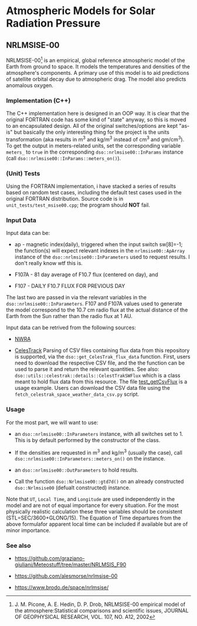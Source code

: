 # Atmospheric Models for Solar Radiation Pressure

## NRLMSISE-00

NRLMSISE-00[^1] is an empirical, global reference atmospheric model of the Earth 
from ground to space. It models the temperatures and densities of the atmosphere's 
components. A primary use of this model is to aid predictions of satellite 
orbital decay due to atmospheric drag. The model also predicts anomalous oxygen. 

[^1]: J. M. Picone, A. E. Hedin, D. P. Drob, NRLMSISE-00 empirical model of the 
atmosphere:Statistical comparisons and scientific issues, JOURNAL OF GEOPHYSICAL 
RESEARCH, VOL. 107, NO. A12, 2002

### Implementation (C++)

The C++ implementation here is designed in an OOP way. It is clear that the 
original FORTRAN code has some kind of "state" anyway, so this is moved to an 
encapsulated design. All of the original switches/options are kept "as-is" 
but basically the only interesting thing for the project is the units 
transformation (aka results in m<sup>3</sup> and kg/m<sup>3</sup> instead of 
cm<sup>3</sup> and gm/cm<sup>3</sup>). To get the output in meters-related units, 
set the corresponding variable `meters_` to `true` in the corresponding 
`dso::nrlmsise00::InParams` instance (call `dso::nrlmsise00::InParams::meters_on()`).

### (Unit) Tests

Using the FORTRAN implementation, i have stacked a series of results based on 
random test cases, including the default test cases used in the original 
FORTRAN distribution. Source code is in `unit_tests/test_msise00.cpp`; the 
program should **NOT** fail.

### Input Data

Input data can be:
  
  * ap - magnetic index(daily), triggered when the input switch sw[8]=-1; the
    function(s) will expect relevant indexes in the `nrlmsise00::ApArray` 
    instance of the `dso::nrlmsise00::InParameters` used to request results. 
    I don't really know wtf this is.

  * F107A - 81 day average of F10.7 flux (centered on day), and

  * F107 - DAILY F10.7 FLUX FOR PREVIOUS DAY

The last two are passed in via the relevant variables in the 
`dso::nrlmsise00::InParameters`. F107 and F107A values used to generate the 
model correspond to the 10.7 cm radio flux at the actual distance of the Earth
from the Sun rather than the radio flux at 1 AU.

Input data can be retrived from the following sources:

  * [NWRA](https://spawx.nwra.com/spawx/env_latest.html)

  * [CelesTrack](https://celestrak.org/SpaceData/) Parsing of CSV files 
   containing flux data from this repository is supported, via the 
   `dso::get_CelesTrak_flux_data` function. First, users need to download 
   the respective CSV file, and the the function can be used to parse it and 
   return the relevant quantities. See also: 
   `dso::utils::celestrak::details::CelestTrakSWFlux` which is a class 
   meant to hold flux data from this resource. The file 
   [test_getCsvFlux](https://github.com/xanthospap/doris/blob/main/test/test_getCsvFlux.cpp) 
   is a usage example. Users can download the CSV data file using the 
   `fetch_celestrak_space_weather_data_csv.py` script.

### Usage

For the most part, we will want to use:
  
  * an `dso::nrlmsise00::InParameters` instance, with all switches set to 1. 
    This is by default performed by the constructor of the class.

  * If the densities are requested in m<sup>3</sup> and kg/m<sup>3</sup> 
    (usually the case), call `dso::nrlmsise00::InParameters::meters_on()` on 
    the instance.
  
  * an `dso::nrlmsise00::OutParameters` to hold results.

  * Call the function `dso::Nrlmsise00::gtd7d()` on an already constructed 
    `dso::Nrlmsise00` (defualt constructed) instance.

Note that `UT`, `Local Time`, and `Longitude` are used independently in the
model and are not of equal importance for every situation. For the most 
physically realistic calculation these three variables should be consistent 
(STL=SEC/3600+GLONG/15). The Equation of Time departures from the above 
formulafor apparent local time can be included if available but are of minor 
importance.

### See also

  * https://github.com/graziano-giuliani/Meteostuff/tree/master/NRLMSIS_F90
  
  * https://github.com/alesmorse/nrlmsise-00

  * https://www.brodo.de/space/nrlmsise/

